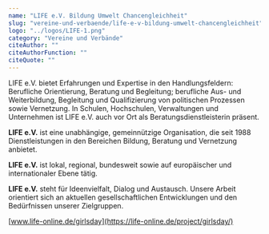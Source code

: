 ```yaml
---
name: "LIFE e.V. Bildung Umwelt Chancengleichheit"
slug: "vereine-und-verbaende/life-e-v-bildung-umwelt-chancengleichheit"
logo: "../logos/LIFE-1.png"
category: "Vereine und Verbände"
citeAuthor: ""
citeAuthorFunction: ""
citeQuote: ""
---
```


LIFE e.V. bietet Erfahrungen und Expertise in den Handlungsfeldern: Berufliche Orientierung, Beratung und Begleitung; berufliche Aus- und Weiterbildung, Begleitung und Qualifizierung von politischen Prozessen sowie Vernetzung. In Schulen, Hochschulen, Verwaltungen und Unternehmen ist LIFE e.V. auch vor Ort als Beratungsdienstleisterin präsent.

**LIFE e.V.** ist eine unabhängige, gemeinnützige Organisation, die seit 1988 Dienstleistungen in den Bereichen Bildung, Beratung und Vernetzung anbietet.

**LIFE e.V.** ist lokal, regional, bundesweit sowie auf europäischer und internationaler Ebene tätig.

**LIFE e.V.** steht für Ideenvielfalt, Dialog und Austausch. Unsere Arbeit orientiert sich an aktuellen gesellschaftlichen Entwicklungen und den Bedürfnissen unserer Zielgruppen.

[www.life-online.de/girlsday](https://life-online.de/project/girlsday/)
